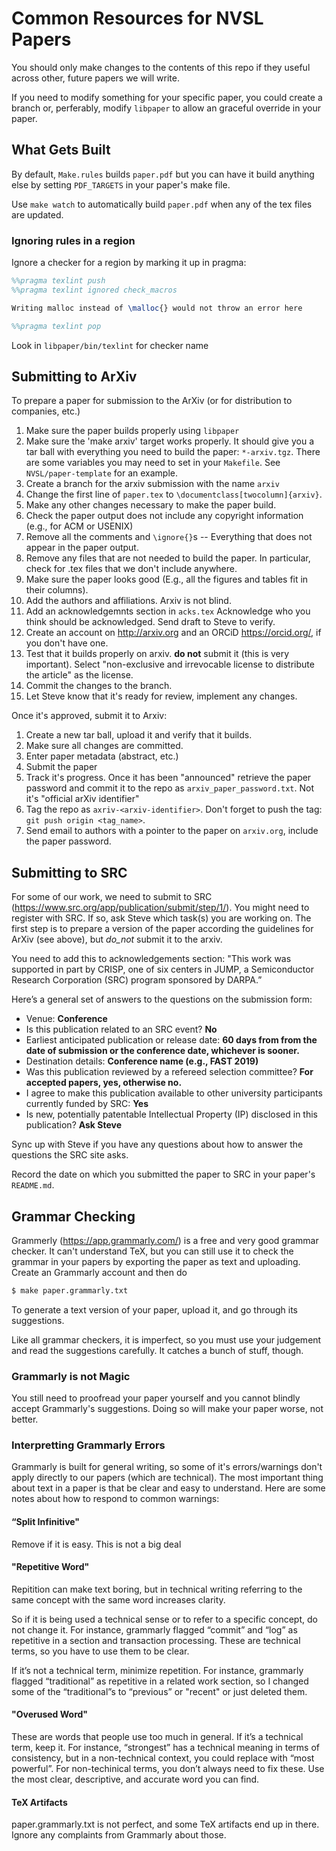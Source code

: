 # Common Resources for NVSL Papers

You should only make changes to the contents of this repo if they useful across other, future papers we will write.

If you need to modify something for your specific paper, you could create a branch or, perferably,  modify `libpaper` to allow an graceful override in your paper.

##  What Gets Built

By default, `Make.rules` builds `paper.pdf` but you can have it build anything else by setting `PDF_TARGETS` in your paper's make file.

Use `make watch` to automatically build `paper.pdf` when any of the tex files are updated.

### Ignoring rules in a region
Ignore a checker for a region by marking it up in pragma:
```latex
%%pragma texlint push
%%pragma texlint ignored check_macros

Writing malloc instead of \malloc{} would not throw an error here

%%pragma texlint pop
```

Look in `libpaper/bin/texlint` for checker name


## Submitting to ArXiv

To prepare a paper for submission to the ArXiv (or for distribution to companies, etc.)

1. Make sure the paper builds properly using `libpaper`
2. Make sure the 'make arxiv' target works properly. It should give you a tar ball with everything you need to build the paper: `*-arxiv.tgz`. There are some variables you may need to set in your `Makefile`.  See `NVSL/paper-template` for an example.
3. Create a branch for the arxiv submission with the name `arxiv`
4. Change the first line of `paper.tex` to `\documentclass[twocolumn]{arxiv}`.
5. Make any other changes necessary to make the paper build.
6. Check the paper output does not include any copyright information (e.g., for ACM or USENIX)
7. Remove all the comments and `\ignore{}`s -- Everything that does not appear in the paper output.
8. Remove any files that are not needed to build the paper.  In particular, check for .tex files that we don't include anywhere.
8. Make sure the paper looks good (E.g., all the figures and tables fit in their columns).
9. Add the authors and affiliations.  Arxiv is not blind.
11. Add an acknowledgemnts section in `acks.tex`  Acknowledge who you think should be acknowledged.  Send draft to Steve to verify.
10. Create an account on http://arxiv.org and an ORCiD https://orcid.org/, if you don't have one.
11. Test that it builds properly on arxiv. **__do not__** submit it (this is very important).  Select "non-exclusive and irrevocable license to distribute the article" as the license.
11. Commit the changes to the branch.
12. Let Steve know that it's ready for review, implement any changes.

Once it's approved, submit it to Arxiv:

1. Create a new tar ball, upload it and verify that it builds.
2. Make sure all changes are committed.
3. Enter paper metadata (abstract, etc.)
4. Submit the paper
6. Track it's progress. Once it has been "announced" retrieve the paper password and commit it to the repo as `arxiv_paper_password.txt`.  Not it's "official arXiv identifier"
5. Tag the repo as `axriv-<arxiv-identifier>`.  Don't forget to push the tag: `git push origin <tag_name>`.
7. Send email to authors with a pointer to the paper on `arxiv.org`, include the paper password.

## Submitting to SRC

For some of our work, we need to submit to SRC (https://www.src.org/app/publication/submit/step/1/).  You might need to register with SRC.  If so, ask Steve which task(s) you are working on.  The first step is to prepare a version of the paper according the guidelines for ArXiv (see above), but _do_not_ submit it to the arxiv.

You need to add this to acknowledgements section: "This work was supported in part by CRISP, one of six centers in JUMP, a Semiconductor Research Corporation (SRC) program sponsored by DARPA.”

Here’s a general set of answers to the questions on the submission form:

* Venue: **Conference**
* Is this publication related to an SRC event? **No**
* Earliest anticipated publication or release date: **60 days from from the date of submission or the conference date, whichever is sooner.**
* Destination details: **Conference name (e.g., FAST 2019)**
* Was this publication reviewed by a refereed selection committee? **For accepted papers, yes, otherwise no.**
* I agree to make this publication available to other university participants currently funded by SRC: **Yes**
* Is new, potentially patentable Intellectual Property (IP) disclosed in this publication? **Ask Steve**

Sync up with Steve if you have any questions about how to answer the questions the SRC site asks.

Record the date on which you submitted the paper to SRC in your paper's `README.md`.

## Grammar Checking

Grammerly (https://app.grammarly.com/) is a free and very good grammar checker.  It can't understand TeX, but you can still use it to check the grammar in your papers by exporting the paper as text and uploading.  Create an Grammarly account and then do 

```sh
$ make paper.grammarly.txt
```

To generate a text version of your paper, upload it, and go through its suggestions.

Like all grammar checkers, it is imperfect, so you must use your judgement and read the suggestions carefully.  It catches a bunch of stuff, though.

### Grammarly is not Magic

You still need to proofread your paper yourself and you cannot blindly accept Grammarly's suggestions.  Doing so will make your paper worse, not better.

### Interpretting Grammarly Errors

Grammarly is built for general writing, so some of it's errors/warnings don't apply directly to our papers (which are technical).  The most important thing about text in a paper is that be clear and easy to understand.  Here are some notes about how to respond to common warnings:

#### “Split Infinitive"
  Remove if it is easy.  This is not a big deal
  
  
#### "Repetitive Word"
Repitition can make text boring, but in technical writing referring to the same concept with the same word increases clarity.

So if it is being used a technical sense or to refer to a specific concept, do not change it.  For instance, grammarly flagged “commit” and “log” as  repetitive in a section and transaction processing.  These are technical terms, so you have to use them to be clear.   

If it’s not a technical term, minimize repetition.  For instance, grammarly flagged “traditional” as repetitive in a related work section, so I changed some of the “traditional”s to “previous” or "recent" or just deleted them.   

#### "Overused Word"

These are words that people use too much in general.  If it’s a technical term, keep it.    For instance, “strongest” has a technical meaning in terms of consistency, but in a non-technical context, you could replace with “most powerful”.   For non-techinical terms, you don’t always need to fix these.  Use the most clear, descriptive, and accurate word you can find.

#### TeX Artifacts
paper.grammarly.txt is not perfect, and some TeX artifacts end up in there.  Ignore any complaints from Grammarly about those.
